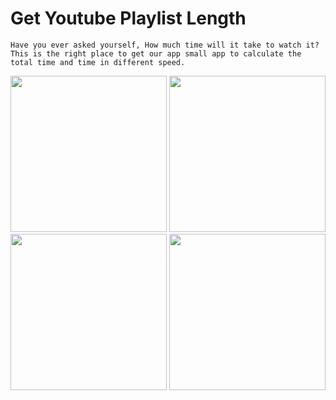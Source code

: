# Get Youtube Playlist Length



```
Have you ever asked yourself, How much time will it take to watch it?
This is the right place to get our app small app to calculate the total time and time in different speed.
```
<img src="https://user-images.githubusercontent.com/70527079/146687190-6f8904fd-727a-4567-81fd-79d6759e2f86.png" width="250" style ="display: inline;">
<img src="https://user-images.githubusercontent.com/70527079/146687197-d135e1bf-99e1-4952-af4c-eb936eca469e.png" width="250" style ="display: inline;">
<img src="https://user-images.githubusercontent.com/70527079/146687202-c79b0c33-45b5-4c38-bfd4-d2df0c4c8fed.png" width="250">
<img src="https://user-images.githubusercontent.com/70527079/146687205-14ec6486-788f-4e66-a094-5183112c4997.png" width="250">
